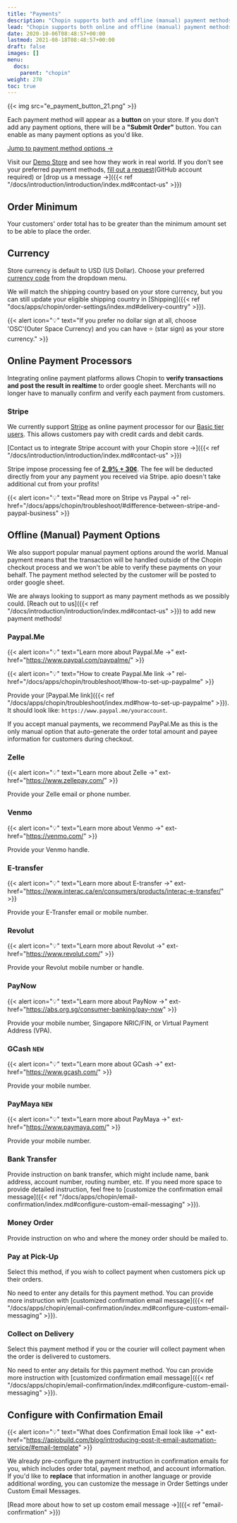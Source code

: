 ```yaml
---
title: "Payments"
description: "Chopin supports both and offline (manual) payment methods. While credit card is the mainstream payment method supported by most e-commerce platforms, we recognize many smaller businesses don't have POS or even a dedicated bank account. Therefore we have many customized payment options available."
lead: "Chopin supports both online and offline (manual) payment methods. While credit card is the mainstream payment method supported by most e-commerce platforms, we recognize many smaller businesses don't have POS or even a dedicated bank account. Therefore we have many customized payment options available."
date: 2020-10-06T08:48:57+00:00
lastmod: 2021-08-18T08:48:57+00:00
draft: false
images: []
menu:
  docs:
    parent: "chopin"
weight: 270
toc: true
---
```


{{< img src="e_payment_button_21.png" >}}

Each payment method will appear as a **button** on your store. If you don't add any payment options, there will be a **"Submit Order"** button. You can enable as many payment options as you'd like.

[Jump to payment method options →](#online-payment-processors)

Visit our [Demo Store](https://chopin.apiobuild.com/demo-store) and see how they work in real world. If you don't see your preferred payment methods, [fill out a request](https://github.com/apiobuild/requests/issues/new?assignees=l1990790120&labels=chopin%2Cadd-payment-method&template=add-payment-method.yaml&title=Add+Payment+Method%3A+%3Cname%3E)(GitHub account required) or [drop us a message →]({{< ref "/docs/introduction/introduction/index.md#contact-us" >}})

## Order Minimum

Your customers' order total has to be greater than the minimum amount set to be able to place the order.

## Currency

Store currency is default to USD (US Dollar). Choose your preferred [currency code](https://en.wikipedia.org/wiki/ISO_4217#Active_codes) from the dropdown menu.

We will match the shipping country based on your store currency, but you can still update your eligible shipping country in [Shipping]({{< ref "docs/apps/chopin/order-settings/index.md#delivery-country" >}}).

{{< alert icon="💡" text="If you prefer no dollar sign at all, choose 'OSC'(Outer Space Currency) and you can have ⭐ (star sign) as your store currency." >}}

## Online Payment Processors

Integrating online payment platforms allows Chopin to **verify transactions and post the result in realtime** to order google sheet. Merchants will no longer have to manually confirm and verify each payment from customers.

### Stripe

We currently support [Stripe](https://stripe.com/payments) as online payment processor for our [Basic tier users](https://apiobuild.com/#pricing). This allows customers pay with credit cards and debit cards.

[Contact us to integrate Stripe account with your Chopin store →]({{< ref "/docs/introduction/introduction/index.md#contact-us" >}})

Stripe impose processing fee of **[2.9% + 30¢](https://stripe.com/pricing)**. The fee will be deducted directly from your any payment you received via Stripe. apio doesn't take additional cut from your profits!

{{< alert icon="💡" text="Read more on Stripe vs Paypal →" rel-href="/docs/apps/chopin/troubleshoot/#difference-between-stripe-and-paypal-business" >}}

<span style="display: none">
- [PayPal](https://www.paypal.com/us/webapps/mpp/merchant-fees)
</span>

## Offline (Manual) Payment Options

We also support popular manual payment options around the world. Manual payment means that the transaction will be handled outside of the Chopin checkout process and we won't be able to verify these payments on your behalf. The payment method selected by the customer will be posted to order google sheet.

We are always looking to support as many payment methods as we possibly could. [Reach out to us]({{< ref "/docs/introduction/introduction/index.md#contact-us" >}}) to add new payment methods!

### Paypal.Me

{{< alert icon="💡" text="Learn more about Paypal.Me →" ext-href="https://www.paypal.com/paypalme/" >}}

{{< alert icon="💡" text="How to create Paypal.Me link →" rel-href="/docs/apps/chopin/troubleshoot/#how-to-set-up-paypalme" >}}

Provide your [Paypal.Me link]({{< ref "/docs/apps/chopin/troubleshoot/index.md#how-to-set-up-paypalme" >}}). It should look like: `https://www.paypal.me/youraccount`.

If you accept manual payments, we recommend PayPal.Me as this is the only manual option that auto-generate the order total amount and payee information for customers during checkout.

### Zelle

{{< alert icon="💡" text="Learn more about Zelle →" ext-href="https://www.zellepay.com/" >}}

Provide your Zelle email or phone number.

### Venmo

{{< alert icon="💡" text="Learn more about Venmo →" ext-href="https://venmo.com/" >}}

Provide your Venmo handle.

### E-transfer

{{< alert icon="💡" text="Learn more about E-transfer →" ext-href="https://www.interac.ca/en/consumers/products/interac-e-transfer/" >}}

Provide your E-Transfer email or mobile number.

### Revolut

{{< alert icon="💡" text="Learn more about Revolut →" ext-href="https://www.revolut.com/" >}}

Provide your Revolut mobile number or handle.

### PayNow

{{< alert icon="💡" text="Learn more about PayNow →" ext-href="https://abs.org.sg/consumer-banking/pay-now" >}}

Provide your mobile number, Singapore NRIC/FIN, or Virtual Payment Address (VPA).

### GCash `NEW`

{{< alert icon="💡" text="Learn more about GCash →" ext-href="https://www.gcash.com/" >}}

Provide your mobile number.

### PayMaya `NEW`

{{< alert icon="💡" text="Learn more about PayMaya →" ext-href="https://www.paymaya.com/" >}}

Provide your mobile number.

### Bank Transfer

Provide instruction on bank transfer, which might include name, bank address, account number, routing number, etc. If you need more space to provide detailed instruction, feel free to [customize the confirmation email message]({{< ref "/docs/apps/chopin/email-confirmation/index.md#configure-custom-email-messaging" >}}).

### Money Order

Provide instruction on who and where the money order should be mailed to.

### Pay at Pick-Up

Select this method, if you wish to collect payment when customers pick up their orders.

No need to enter any details for this payment method. You can provide more instruction with [customized  confirmation email message]({{< ref "/docs/apps/chopin/email-confirmation/index.md#configure-custom-email-messaging" >}}).

### Collect on Delivery

Select this payment method if you or the courier will collect payment when the order is delivered to customers.

No need to enter any details for this payment method. You can provide more instruction with [customized  confirmation email message]({{< ref "/docs/apps/chopin/email-confirmation/index.md#configure-custom-email-messaging" >}}).

## Configure with Confirmation Email

{{< alert icon="💡" text="What does Confirmation Email look like  →" ext-href="https://apiobuild.com/blog/introducing-post-it-email-automation-service/#email-template" >}}

We already pre-configure the payment instruction in confirmation emails for you, which includes order total, payment method, and account information. If you'd like to **replace** that information in another language or provide additional wording, you can customize the message in Order Settings under Custom Email Messages.

[Read more about how to set up costom email message →]({{< ref "email-confirmation" >}})

